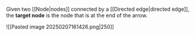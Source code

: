 Given two [[Node|nodes]] connected by a [[Directed edge|directed edge]], the **target node** is the node that is at the end of the arrow.

![[Pasted image 20250207161426.png|250]]
